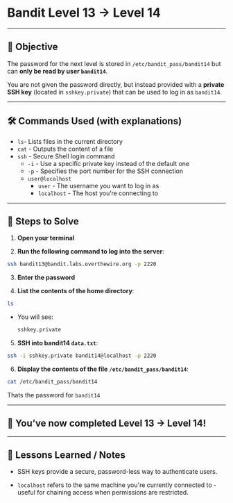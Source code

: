 # Bandit Level 13 → Level 14

---

## 🎯 Objective

The password for the next level is stored in `/etc/bandit_pass/bandit14` but can **only be read by user `bandit14`**.

You are not given the password directly, but instead provided with a **private SSH key** (located in `sshkey.private`) that can be used to log in as `bandit14`.

---


## 🛠️ Commands Used (with explanations)

- `ls`- Lists files in the current directory
- `cat` - Outputs the content of a file
- `ssh` - Secure Shell login command
  - `-i` - Use a specific private key instead of the default one
  - `-p` - Specifies the port number for the SSH connection
  - `user@localhost`
    - `user` - The username you want to log in as
    - `localhost` - The host you’re connecting to

---

## 🚀 Steps to Solve
1. **Open your terminal**

2. **Run the following command to log into the server**:

```bash
ssh bandit13@bandit.labs.overthewire.org -p 2220
```

3. **Enter the password**

4. **List the contents of the home directory**:
```bash
ls
```
  - You will see:
    ```bash
    sshkey.private
    ```


5. **SSH into bandit14 `data.txt`**:
```bash
ssh -i sshkey.private bandit14@localhost -p 2220
```

6. **Display the contents of the file `/etc/bandit_pass/bandit14`**:
```bash
cat /etc/bandit_pass/bandit14
```


Thats the password for `bandit14`

---

## 🎉 You’ve now completed Level 13 → Level 14!


---

## 🧠 Lessons Learned / Notes
- SSH keys provide a secure, password-less way to authenticate users.

- `localhost` refers to the same machine you're currently connected to - useful for chaining access when permissions are restricted.
